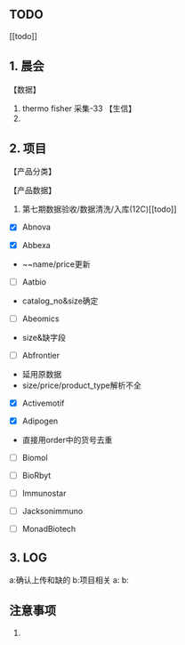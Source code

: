 ## TODO
[[todo]]


## 1. 晨会
【数据】
1. thermo fisher 采集-33
【生信】
1. 

## 2. 项目
【产品分类】


【产品数据】
1. 第七期数据验收/数据清洗/入库(12C)[[todo]]
- [x] Abnova

- [x] Abbexa
- ~~name/price更新


- [ ] Aatbio
- catalog_no&size确定

- [ ] Abeomics
- size&缺字段

- [ ] Abfrontier
- 延用原数据
- size/price/product_type解析不全
- [x] Activemotif

- [x] Adipogen
- 直接用order中的货号去重

- [ ] Biomol

- [ ] BioRbyt

- [ ] Immunostar

- [ ] Jacksonimmuno

- [ ] MonadBiotech



## 3. LOG
a:确认上传和缺的
b:项目相关
a:
b:



## 注意事项
1. 








